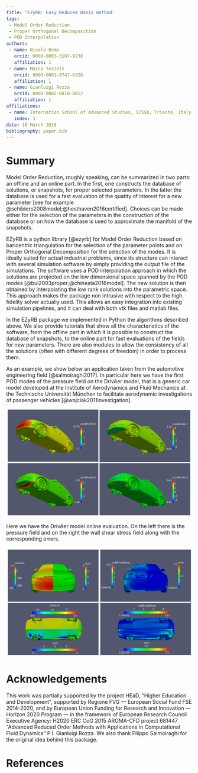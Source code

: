 ```yaml
---
title: 'EZyRB: Easy Reduced Basis method'
tags:
 - Model Order Reduction
 - Proper Orthogonal Decomposition
 - POD Interpolation
authors:
 - name: Nicola Demo
   orcid: 0000-0003-3107-9738
   affiliation: 1
 - name: Marco Tezzele
   orcid: 0000-0001-9747-6328
   affiliation: 1
 - name: Gianluigi Rozza
   orcid: 0000-0002-0810-8812
   affiliation: 1
affiliations:
 - name: Internation School of Advanced Studies, SISSA, Trieste, Italy
   index: 1
date: 10 March 2018
bibliography: paper.bib
---
```


# Summary

Model Order Reduction, roughly speaking, can be summarized in two parts: an offline and an online part. In the first, one constructs the database of solutions, or snapshots, for proper selected parameters. In the latter the database is used for a fast evaluation of the quatity of interest for a new parameter [see for example @schilders2008model;@hesthaven2016certified]. Choices can be made either for the selection of the parameters in the construction of the database or on how the database is used to approximate the manifold of the snapshots.

EZyRB is a python library [@ezyrb] for Model Order Reduction based on baricentric triangulation for the selection of the parameter points and on Proper Orthogonal Decomposition for the selection of the modes. It is ideally suited for actual industrial problems, since its structure can interact with several simulation software by simply providing the output file of the simulations. The software uses a POD interpolation approach in which the solutions are projected on the low dimensional space spanned by the POD modes [@bui2003proper;@chinesta2016model]. The new solution is then obtained by interpolating the low rank solutions into the parametric space. This approach makes the package non intrusive with respect to the high fidelity solver actually used. This allows an easy integration into existing simulation pipelines, and it can deal with both vtk files and matlab files.

In the EZyRB package we implemented in Python the algorithms described above. We also provide tutorials that show all the characteristics of the software, from the offline part in which it is possible to construct the database of snapshots, to the online part for fast evaluations of the fields for new parameters. There are also modules to allow the consistency of all the solutions (often with different degrees of freedom) in order to process them.

As an example, we show below an application taken from the automotive engineering field [@salmoiraghi2017]. In particular here we have the first POD modes of the pressure field on the DrivAer model, that is a generic car model developed at the Institute of Aerodynamics and Fluid Mechanics at the Technische Universität München to facilitate aerodynamic investigations of passenger vehicles [@wojciak2011investigation].

![Snapshots](../readme/pod_modes.png)

Here we have the DrivAer model online evaluation. On the left there is the pressure field and on the right the wall shear stress field along with the corresponding errors.

![Reconstruction](../readme/errors.png)

# Acknowledgements
This work was partially supported by the project HEaD, "Higher Education and Development", supported by Regione FVG — European Social Fund FSE 2014-2020, and by European Union Funding for Research and Innovation — Horizon 2020 Program — in the framework of European Research Council Executive Agency: H2020 ERC CoG 2015 AROMA-CFD project 681447 “Advanced Reduced Order Methods with Applications in Computational Fluid Dynamics” P.I. Gianluigi Rozza. We also thank Filippo Salmoiraghi for the original idea behind this package.

# References
